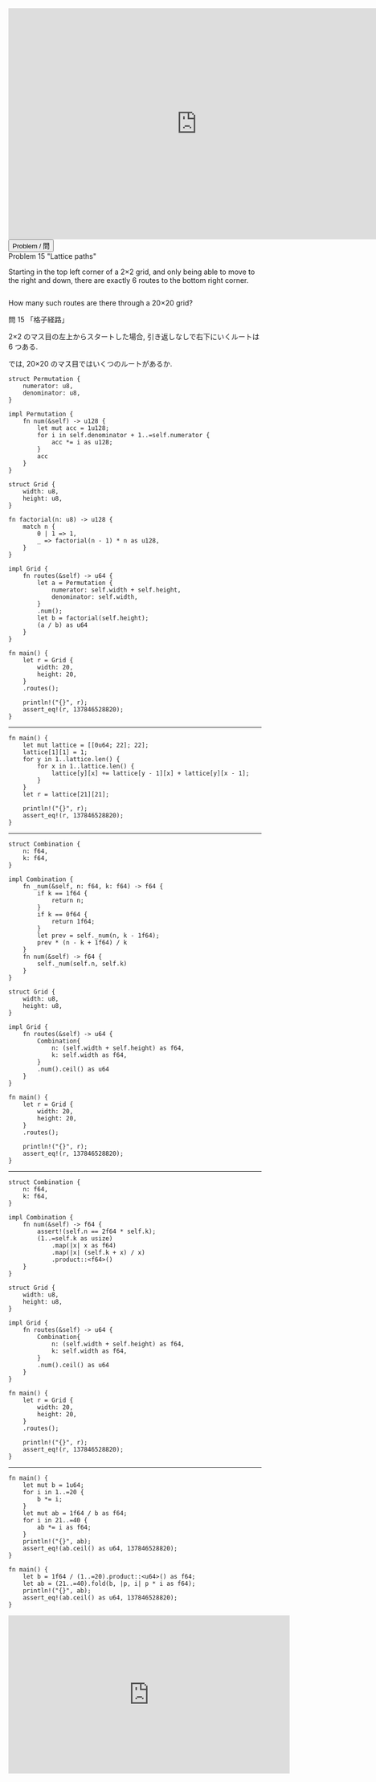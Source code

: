 <html><iframe src="https://docs.google.com/presentation/d/e/2PACX-1vSD27mp0PbcpszSY1rHZJbt-ys8hKwcyUgZ9AneW1vmTdWXaj_JPXGZoj3Bu9IcwF_zUGunFeLjC-Ed/embed?start=false&loop=false&delayms=3000" frameborder="0" width="750" height="460" allowfullscreen="true" mozallowfullscreen="true" webkitallowfullscreen="true"></iframe></html>

<html>
<button class="accordion" onclick="toggle('the-accordion');">Problem / 問</button>
<div id="the-accordion" class="panel w3-hide">
Problem 15 "Lattice paths"

<p>Starting in the top left corner of a 2×2 grid, and only being able to move to the right and down, there are exactly 6 routes to the bottom right corner.</p>
<div class="center">
<img src="https://projecteuler.net/project/images/p015.png" class="dark_img" alt="" /></div>
<p>How many such routes are there through a 20×20 grid?</p>

問 15 「格子経路」

2×2 のマス目の左上からスタートした場合, 引き返しなしで右下にいくルートは 6 つある.

では, 20×20 のマス目ではいくつのルートがあるか.
</div>
</html>


```rust,editable
struct Permutation {
    numerator: u8,
    denominator: u8,
}

impl Permutation {
    fn num(&self) -> u128 {
        let mut acc = 1u128;
        for i in self.denominator + 1..=self.numerator {
            acc *= i as u128;
        }
        acc
    }
}

struct Grid {
    width: u8,
    height: u8,
}

fn factorial(n: u8) -> u128 {
    match n {
        0 | 1 => 1,
        _ => factorial(n - 1) * n as u128,
    }
}

impl Grid {
    fn routes(&self) -> u64 {
        let a = Permutation {
            numerator: self.width + self.height,
            denominator: self.width,
        }
        .num();
        let b = factorial(self.height);
        (a / b) as u64
    }
}

fn main() {
    let r = Grid {
        width: 20,
        height: 20,
    }
    .routes();

    println!("{}", r);
    assert_eq!(r, 137846528820);
}
```

---

```rust,editable
fn main() {
    let mut lattice = [[0u64; 22]; 22];
    lattice[1][1] = 1;
    for y in 1..lattice.len() {
        for x in 1..lattice.len() {
            lattice[y][x] += lattice[y - 1][x] + lattice[y][x - 1];
        }
    }
    let r = lattice[21][21];

    println!("{}", r);
    assert_eq!(r, 137846528820);
}
```

---

```rust,editable
struct Combination {
    n: f64,
    k: f64,
}

impl Combination {
    fn _num(&self, n: f64, k: f64) -> f64 {
        if k == 1f64 {
            return n;
        }
        if k == 0f64 {
            return 1f64;
        }
        let prev = self._num(n, k - 1f64);
        prev * (n - k + 1f64) / k
    }
    fn num(&self) -> f64 {
        self._num(self.n, self.k)
    }
}

struct Grid {
    width: u8,
    height: u8,
}

impl Grid {
    fn routes(&self) -> u64 {
        Combination{
            n: (self.width + self.height) as f64,
            k: self.width as f64,
        }
        .num().ceil() as u64
    }
}

fn main() {
    let r = Grid {
        width: 20,
        height: 20,
    }
    .routes();

    println!("{}", r);
    assert_eq!(r, 137846528820);
}
```

---

```rust,editable
struct Combination {
    n: f64,
    k: f64,
}

impl Combination {
    fn num(&self) -> f64 {
        assert!(self.n == 2f64 * self.k);
        (1..=self.k as usize)
            .map(|x| x as f64)
            .map(|x| (self.k + x) / x)
            .product::<f64>()
    }
}

struct Grid {
    width: u8,
    height: u8,
}

impl Grid {
    fn routes(&self) -> u64 {
        Combination{
            n: (self.width + self.height) as f64,
            k: self.width as f64,
        }
        .num().ceil() as u64
    }
}

fn main() {
    let r = Grid {
        width: 20,
        height: 20,
    }
    .routes();

    println!("{}", r);
    assert_eq!(r, 137846528820);
}
```
---
```rust,editable
fn main() {
    let mut b = 1u64;
    for i in 1..=20 {
        b *= i;
    }
    let mut ab = 1f64 / b as f64;
    for i in 21..=40 {
        ab *= i as f64;
    }
    println!("{}", ab);
    assert_eq!(ab.ceil() as u64, 137846528820);
}
```
```rust,editable
fn main() {
    let b = 1f64 / (1..=20).product::<u64>() as f64;
    let ab = (21..=40).fold(b, |p, i| p * i as f64);
    println!("{}", ab);
    assert_eq!(ab.ceil() as u64, 137846528820);
}
```

<html><center><iframe width="560" height="315" src="https://www.youtube.com/embed/OoQ16YCYksw" title="YouTube video player" frameborder="0" allow="accelerometer; autoplay; clipboard-write; encrypted-media; gyroscope; picture-in-picture" allowfullscreen></iframe></center></html>
